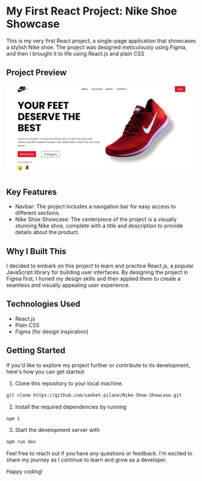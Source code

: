# My First React Project: Nike Shoe Showcase

This is my very first React project, a single-page application that showcases a stylish Nike shoe. The project was designed meticulously using Figma, and then I brought it to life using React.js and plain CSS

## Project Preview

![Project Preview](https://github.com/sanket-pilane/Nike-Shoe-Showcase/blob/main/public/images/output.png)

## Key Features

- Navbar: The project includes a navigation bar for easy access to different sections.
- Nike Shoe Showcase: The centerpiece of the project is a visually stunning Nike shoe, complete with a title and description to provide details about the product.

## Why I Built This

I decided to embark on this project to learn and practice React.js, a popular JavaScript library for building user interfaces. By designing the project in Figma first, I honed my design skills and then applied them to create a seamless and visually appealing user experience.

## Technologies Used

- React.js
- Plain CSS
- Figma (for design inspiration)

## Getting Started

If you'd like to explore my project further or contribute to its development, here's how you can get started:

1. Clone this repository to your local machine.

```bash
git clone https://github.com/sanket-pilane/Nike-Shoe-Showcase.git

```

2. Install the required dependencies by running

```bash
npm i
```

3. Start the development server with

```bash
npm run dev
```

Feel free to reach out if you have any questions or feedback. I'm excited to share my journey as I continue to learn and grow as a developer.

Happy coding!
